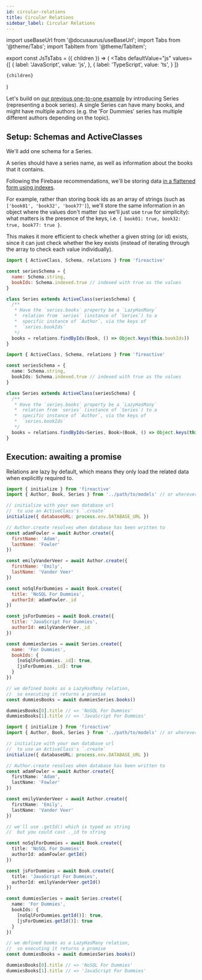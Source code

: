 ```yaml
---
id: circular-relations
title: Circular Relations
sidebar_label: Circular Relations
---
```


import useBaseUrl from '@docusaurus/useBaseUrl';
import Tabs from '@theme/Tabs';
import TabItem from '@theme/TabItem';

export const JsTsTabs = ({ children }) => (
  <Tabs
    defaultValue="js"
    values={[
      { label: 'JavaScript', value: 'js', },
      { label: 'TypeScript', value: 'ts', }
    ]}
  >
    {children}
  </Tabs>
)

Let's build on [our previous one-to-one example](one-to-one-101.md) by introducing Series (representing a book series). A single Series can have many books, and might have multiple authors (e.g. the 'For Dummies' series has multiple different authors depending on the topic).

## Setup: Schemas and ActiveClasses

We'll add one schema for a Series.

A series should have a series name, as well as information about the books that it contains.

Following the Firebase recommendations, we'll be storing data [in a flattened form using indexes](structuring-relations.md#flatten-data-in-your-database).

For example, rather than storing book ids as an array of strings (such as `['book01', 'book32', 'book77']`), we'll store the same information in an object where the values don't matter (so we'll just use `true` for simplicity): what matters is the presence of the keys, i.e. `{ book01: true, book32: true, book77: true }`.

This makes it more efficient to check whether a given string (or id) exists, since it can just check whether the key exists (instead of iterating through the array to check each value individually).

<JsTsTabs>
<TabItem value="js">

```js
import { ActiveClass, Schema, relations } from 'fireactive'

const seriesSchema = {
  name: Schema.string,
  bookIds: Schema.indexed.true // indexed with true as the values
}

class Series extends ActiveClass(seriesSchema) {
  /**
   * Have the `series.books` property be a `LazyHasMany`
   *  relation from `series` (instance of `Series`) to a
   *  specific instance of `Author`, via the keys of
   *  `series.bookIds`
   */
  books = relations.findByIds(Book, () => Object.keys(this.bookIds))
}
```

</TabItem>
<TabItem value="ts">

```ts
import { ActiveClass, Schema, relations } from 'fireactive'

const seriesSchema = {
  name: Schema.string,
  bookIds: Schema.indexed.true // indexed with true as the values
}

class Series extends ActiveClass(seriesSchema) {
  /**
   * Have the `series.books` property be a `LazyHasMany`
   *  relation from `series` (instance of `Series`) to a
   *  specific instance of `Author`, via the keys of
   *  `series.bookIds`
   */
  books = relations.findByIds<Series, Book>(Book, () => Object.keys(this.bookIds))
}
```

</TabItem>
</JsTsTabs>

## Execution: awaiting a promise

Relations are lazy by default, which means they only load the related data when explicitly required to. 

<JsTsTabs>
<TabItem value="js">

```js
import { initialize } from 'fireactive'
import { Author, Book, Series } from '../path/to/models' // or wherever

// initialize with your own database url
//  to use an ActiveClass's `.create` 
initialize({ databaseURL: process.env.DATABASE_URL })

// Author.create resolves when database has been written to
const adamFowler = await Author.create({
  firstName: 'Adam',
  lastName: 'Fowler'
})

const emilyVanderVeer = await Author.create({
  firstName: 'Emily',
  lastName: 'Vander Veer'
})

const noSqlForDummies = await Book.create({
  title: 'NoSQL For Dummies',
  authorId: adamFowler._id
})

const jsForDummies = await Book.create({
  title: 'JavaScript For Dummies',
  authorId: emilyVanderVeer._id
})

const dummiesSeries = await Series.create({
  name: 'For Dummies',
  bookIds: {
    [noSqlForDummies._id]: true,
    [jsForDummies._id]: true
  }
})

// we defined books as a LazyHasMany relation,
//  so executing it returns a promise
const dummiesBooks = await dummiesSeries.books()

dummiesBooks[0].title // => 'NoSQL For Dummies'
dummiesBooks[1].title // => 'JavaScript For Dummies'
```

</TabItem>
<TabItem value="ts">

```ts
import { initialize } from 'fireactive'
import { Author, Book, Series } from '../path/to/models' // or wherever

// initialize with your own database url
//  to use an ActiveClass's `.create` 
initialize({ databaseURL: process.env.DATABASE_URL })

// Author.create resolves when database has been written to
const adamFowler = await Author.create({
  firstName: 'Adam',
  lastName: 'Fowler'
})

const emilyVanderVeer = await Author.create({
  firstName: 'Emily',
  lastName: 'Vander Veer'
})

// we'll use .getId() which is typed as string
//  but you could cast ._id to string

const noSqlForDummies = await Book.create({
  title: 'NoSQL For Dummies',
  authorId: adamFowler.getId()
})

const jsForDummies = await Book.create({
  title: 'JavaScript For Dummies',
  authorId: emilyVanderVeer.getId()
})

const dummiesSeries = await Series.create({
  name: 'For Dummies',
  bookIds: {
    [noSqlForDummies.getId()]: true,
    [jsForDummies.getId()]: true
  }
})

// we defined books as a LazyHasMany relation,
//  so executing it returns a promise
const dummiesBooks = await dummiesSeries.books()

dummiesBooks[0].title // => 'NoSQL For Dummies'
dummiesBooks[1].title // => 'JavaScript For Dummies'
```

</TabItem>
</JsTsTabs>

